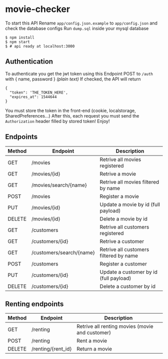 # movie-checker

To start this API
Rename `app/config.json.example` to `app/config.json` and check the database configs
Run `dump.sql` inside your mysql database

```
$ npm install
$ npm start
$ # api ready at localhost:3000 
```

## Authentication

To authenticate you get the jwt token using this Endpoint
POST to `/auth` with { name, password } _(plain text)_
If checked, the API will return
```
{
  "token": 'THE_TOKEN_HERE',
  "expires_at": 1544644
}
```
You must store the token in the front-end (cookie, localstorage, SharedPreferences...)
After this, each request you must send the `Authorization` header filled by stored token! Enjoy!

## Endpoints

Method | Endpoint | Description
------ | -------- | -----------
GET | /movies | Retrive all movies registered
GET | /movies/{id} | Retrive a movie
GET | /movies/search/{name} | Retrive all movies filtered by name
POST | /movies | Register a movie
PUT | /movies/{id} | Update a movie by id (full payload)
DELETE | /movies/{id} | Delete a movie by id
GET | /customers | Retrive all customers registered
GET | /customers/{id} | Retrive a customer
GET | /customers/search/{name} | Retrive all customers filtered by name
POST | /customers | Register a customer
PUT | /customers/{id} | Update a customer by id (full payload)
DELETE | /customers/{id} | Delete a customer by id

## Renting endpoints

Method | Endpoint | Description
------ | -------- | -----------
GET | /renting | Retrive all renting movies (movie and customer)
POST | /renting | Rent a movie
DELETE | /renting/{rent_id} | Return a movie
